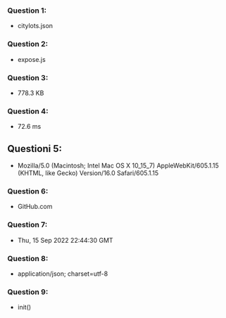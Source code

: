 ### Question 1:
- citylots.json

### Question 2:
- expose.js

### Question 3:
- 778.3 KB

### Question 4:
- 72.6 ms

## Questioni 5: 
- Mozilla/5.0 (Macintosh; Intel Mac OS X 10_15_7) AppleWebKit/605.1.15 (KHTML, like Gecko) Version/16.0 Safari/605.1.15

### Question 6:
- GitHub.com

### Question 7:
- Thu, 15 Sep 2022 22:44:30 GMT

### Question 8: 
- application/json; charset=utf-8

### Question 9: 
- init()
  